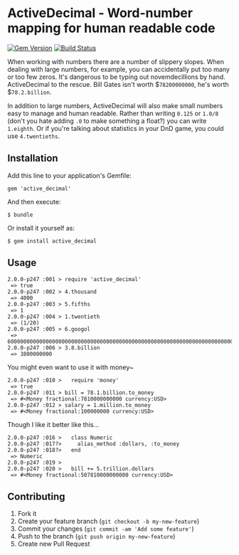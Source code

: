 # ActiveDecimal - Word-number mapping for human readable code

[![Gem Version](https://badge.fury.io/rb/active_decimal.png)](http://badge.fury.io/rb/active_decimal) [![Build Status](https://travis-ci.org/zenkalia/active_decimal.png?branch=master)](https://travis-ci.org/zenkalia/active_decimal)

When working with numbers there are a number of slippery slopes.  When dealing with large numbers, for example, you can accidentally put too many or too few zeros.  It's dangerous to be typing out novemdecillions by hand.  ActiveDecimal to the rescue.  Bill Gates isn't worth $`78200000000`, he's worth $`78.2.billion`.

In addition to large numbers, ActiveDecimal will also make small numbers easy to manage and human readable.  Rather than writing `0.125` or `1.0/8` (don't you hate adding `.0` to make something a float?) you can write `1.eighth`.  Or if you're talking about statistics in your DnD game, you could use `4.twentieths`.

## Installation

Add this line to your application's Gemfile:

    gem 'active_decimal'

And then execute:

    $ bundle

Or install it yourself as:

    $ gem install active_decimal

## Usage

    2.0.0-p247 :001 > require 'active_decimal'
     => true
    2.0.0-p247 :002 > 4.thousand
     => 4000
    2.0.0-p247 :003 > 5.fifths
     => 1
    2.0.0-p247 :004 > 1.twentieth
     => (1/20)
    2.0.0-p247 :005 > 6.googol
     => 60000000000000000000000000000000000000000000000000000000000000000000000000000000000000000000000000000
    2.0.0-p247 :006 > 3.8.billion
     => 3800000000

You might even want to use it with money~

    2.0.0-p247 :010 >   require 'money'
     => true
    2.0.0-p247 :011 > bill = 78.1.billion.to_money
     => #<Money fractional:7810000000000 currency:USD>
    2.0.0-p247 :012 > salary = 1.million.to_money
     => #<Money fractional:100000000 currency:USD>

Though I like it better like this...

    2.0.0-p247 :016 >   class Numeric
    2.0.0-p247 :017?>     alias_method :dollars, :to_money
    2.0.0-p247 :018?>   end
     => Numeric
    2.0.0-p247 :019 >
    2.0.0-p247 :020 >   bill += 5.trillion.dollars
     => #<Money fractional:507810000000000 currency:USD>

## Contributing

1. Fork it
2. Create your feature branch (`git checkout -b my-new-feature`)
3. Commit your changes (`git commit -am 'Add some feature'`)
4. Push to the branch (`git push origin my-new-feature`)
5. Create new Pull Request

